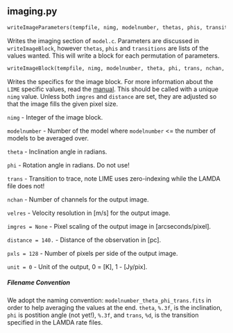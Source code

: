 ## imaging.py 

```python
writeImageParameters(tempfile, nimg, modelnumber, thetas, phis, transitions, nchan, velres, imgres=None, distance=140., pxls=128, unit=0)
```

Writes the imaging section of `model.c`. Parameters are discussed in `writeImageBlock`, however `thetas`, `phis` and `transitions` are lists of the values wanted. This will write a block for each permutation of parameters. 


```python
writeImageBlock(tempfile, nimg, modelnumber, theta, phi, trans, nchan, velres, imgres=None, distance=140., pxls=128, unit=0)
```

Writes the specifics for the image block. For more information about the `LIME` specific values, read the [manual](https://lime.readthedocs.io/en/v1.5/usermanual.html). This should be called with a unique `nimg` value. Unless both `imgres` and `distance` are set, they are adjusted so that the image fills the given pixel size.


`nimg` - Integer of the image block.

`modelnumber` - Number of the model where `modelnumber` <= the number of models to be averaged over.

`theta` - Inclination angle in radians.

`phi` - Rotation angle in radians. Do not use!

`trans` - Transition to trace, note LIME uses zero-indexing while the LAMDA file does not!

`nchan` - Number of channels for the output image.

`velres` - Velocity resolution in [m/s] for the output image.

`imgres = None` - Pixel scaling of the output image in [arcseconds/pixel].

`distance = 140.` - Distance of the observation in [pc].

`pxls = 128` - Number of pixels per side of the output image.

`unit = 0` - Unit of the output, 0 = [K], 1 - [Jy/pix].

##### Filename Convention

We adopt the naming convention: `modelnumber_theta_phi_trans.fits` in order to help averaging the values at the end. `theta`, `%.3f`, is the inclination, `phi` is postition angle (not yet!), `%.3f`, and `trans`, `%d`, is the transition specified in the LAMDA rate files.
